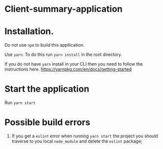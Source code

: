 # Client-summary-application

# Installation.

Do not use `npm` to build this appllication.

Use `yarn`. To do this run `yarn install` in the root directory. 

If you do not have `yarn` install in your CLI then you need to follow the instructions here. 
https://yarnpkg.com/en/docs/getting-started

# Start the application

Run `yarn start`

# Possible build errors

1. If you get a `eslint` error when running `yarn start` the project you should traverse to you local `node_module` and delete the `eslint` package;
